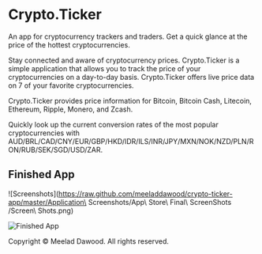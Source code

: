 # Crypto.Ticker
An app for cryptocurrency trackers and traders. Get a quick glance at the price of the hottest cryptocurrencies.



Stay connected and aware of cryptocurrency prices. Crypto.Ticker is a simple application that allows you to track the price of your cryptocurrencies on a day-to-day basis. Crypto.Ticker offers live price data on 7 of your favorite cryptocurrencies.

Crypto.Ticker provides price information for Bitcoin, Bitcoin Cash, Litecoin, Ethereum, Ripple, Monero, and Zcash.

Quickly look up the current conversion rates of the most popular cryptocurrencies with AUD/BRL/CAD/CNY/EUR/GBP/HKD/IDR/ILS/INR/JPY/MXN/NOK/NZD/PLN/RON/RUB/SEK/SGD/USD/ZAR.

## Finished App

![Screenshots](https://raw.github.com/meeladdawood/crypto-ticker-app/master/Application\ Screenshots/App\ Store\ Final\ ScreenShots /Screen\ Shots.png)

![Finished App](http://i.giphy.com/l0HlQGzz2MQCKIBI4.gif)

Copyright © Meelad Dawood. All rights reserved. 
